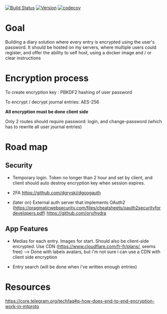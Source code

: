 [![Build Status](https://travis-ci.com/Yuruh/encrypted-diary.svg?branch=master)](https://travis-ci.com/Yuruh/encrypted-diary)
[![Version](https://img.shields.io/github/v/tag/yuruh/encrypted-diary)](https://github.com/Yuruh/encrypted-diary/releases)
[![codecov](https://codecov.io/gh/Yuruh/encrypted-diary/branch/master/graph/badge.svg)](https://codecov.io/gh/Yuruh/encrypted-diary)


# Goal

Building a diary solution where every entry is encrypted using the user's password.
It should be hosted on my servers, where multiple users could register, and offer the ability to self host, using a docker image and / or clear instructions

# Encryption process

To create encryption key : PBKDF2 hashing of user password

To encrypt / decrypt journal entries: AES-256

**All encryption must be done client side**

Only 2 routes should require password: login, and change-password (which has to rewrite all user journal entries)

# Road map

## Security

- Temporary login. Token no longer than 2 hour and set by client, and client should auto destroy encryption key when session expires.
- 2FA https://github.com/dgryski/dgoogauth


- (later on) External auth server that implements OAuth2 (https://pragmaticwebsecurity.com/files/cheatsheets/oauth2securityfordevelopers.pdf)
https://github.com/ory/hydra

## App Features

- Medias for each entry. Images for start. Should also be client-side encrypted. Use CDN (https://www.cloudflare.com/fr-fr/plans/, seems free)
        --> Done with labels avatars, but i'm not sure i can use a CDN with client side  encryption 

- Entry search (will be done when i've written enough entries)
# Resources

https://core.telegram.org/techfaq#q-how-does-end-to-end-encryption-work-in-mtproto

